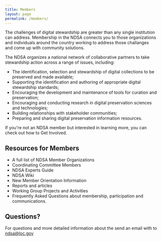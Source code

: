 ```yaml
---
title: Members
layout: page
permalink: /members/
---
```


The challenges of digital stewardship are greater than any single institution can address. Membership in the NDSA connects you to those organizations and individuals around the country working to address those challanges and come up with community solutions.

The NDSA organizes a national network of collaborative partners to take stewardship action across a range of issues, including:

- The identification, selection and stewardship of digital collections to be preserved and made available;
- Supporting the identification and authoring of appropriate digital stewardship standards;
- Encouraging the development and maintenance of tools for curation and preservation;
- Encouraging and conducting research in digital preservation sciences and technologies;
- Building relationships with stakeholder communities;
- Preparing and sharing digital preservation information resources.

If you're not an NDSA member but interested in learning more, you can check out how to Get Involved.

## Resources for Members
- A full list of NDSA Member Organizations
- Coordinating Committee Members
- NDSA Experts Guide
- NDSA Wiki
- New Member Orientation Information
- Reports and articles
- Working Group Projects and Activities
- Frequently Asked Questions about membership, participation and communications.

## Questions?
For questions and more detailed information about the send an email with to ndsa@loc.gov
